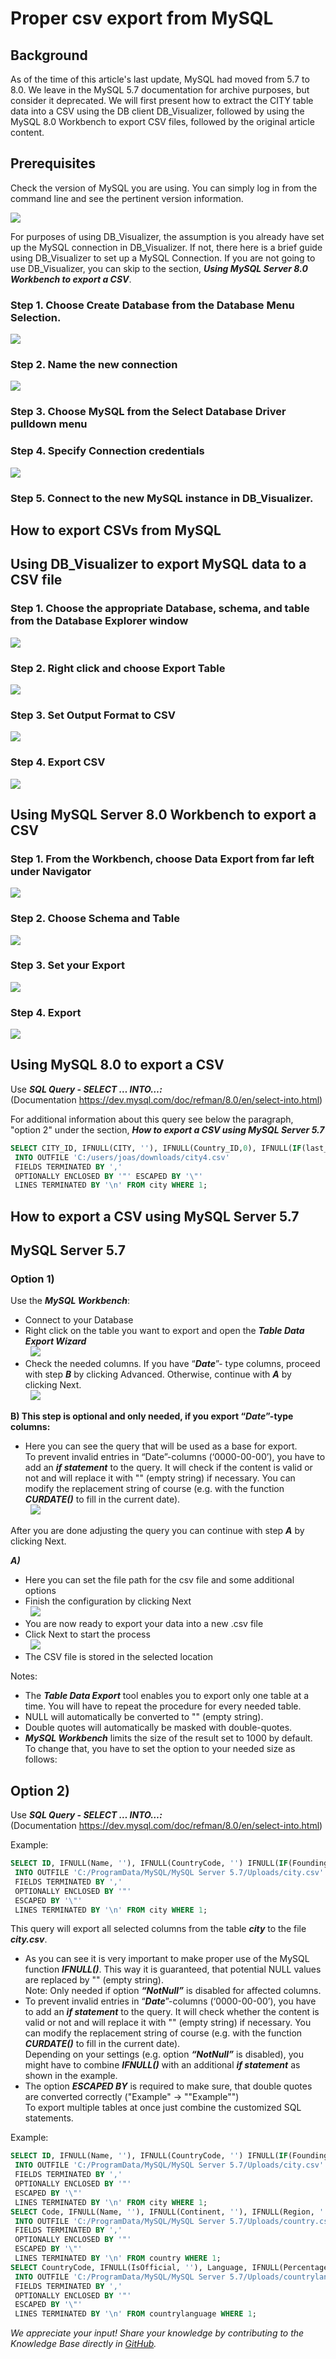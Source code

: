 # Proper csv export from MySQL 
## Background

As of the time of this article's last update, MySQL had moved from 5.7 to 8.0. We leave in the MySQL 5.7 documentation for archive purposes, but consider it deprecated. We will first present how to extract the CITY table data into a CSV using the DB client DB_Visualizer, followed by using the MySQL 8.0 Workbench to export CSV files, followed by the original article content.

## Prerequisites

Check the version of MySQL you are using. You can simply log in from the command line and see the pertinent version information.

![](images/1.png)

For purposes of using DB_Visualizer, the assumption is you already have set up the MySQL connection in DB_Visualizer. If not, there here is a brief guide using DB_Visualizer to set up a MySQL Connection. If you are not going to use DB_Visualizer, you can skip to the section, ***Using MySQL Server 8.0 Workbench to export a CSV***.

### Step 1. Choose Create Database from the Database Menu Selection.

![](images/2.PNG)

### Step 2. Name the new connection

![](images/3.png)

### Step 3. Choose MySQL from the Select Database Driver pulldown menu

### Step 4. Specify Connection credentials

![](images/4.png)

### Step 5. Connect to the new MySQL instance in DB_Visualizer.

## How to export CSVs from MySQL

## Using DB_Visualizer to export MySQL data to a CSV file

### Step 1. Choose the appropriate Database, schema, and table from the Database Explorer window

![](images/5.png)

### Step 2. Right click and choose Export Table

![](images/6.png)

### Step 3. Set Output Format to CSV

![](images/7.png)

### Step 4. Export CSV

![](images/8.png)

## Using MySQL Server 8.0 Workbench to export a CSV

### Step 1. From the Workbench, choose Data Export from far left under Navigator

![](images/9.png)

### Step 2. Choose Schema and Table

![](images/10.png)

### Step 3. Set your Export

![](images/11.png)

### Step 4. Export

![](images/12.png)

## Using MySQL 8.0 to export a CSV

Use ***SQL Query - SELECT … INTO…:***  
(Documentation <https://dev.mysql.com/doc/refman/8.0/en/select-into.html>) 

For additional information about this query see below the paragraph, "option 2" under the section, ***How to export a CSV using MySQL Server 5.7***


```sql
SELECT CITY_ID, IFNULL(CITY, ''), IFNULL(Country_ID,0), IFNULL(IF(last_update = '0000-00-00', '', last_update), '') 
 INTO OUTFILE 'C:/users/joas/downloads/city4.csv' 
 FIELDS TERMINATED BY ',' 
 OPTIONALLY ENCLOSED BY '"' ESCAPED BY '\"' 
 LINES TERMINATED BY '\n' FROM city WHERE 1; 
```
## How to export a CSV using MySQL Server 5.7

## MySQL Server 5.7

### Option 1)

Use the ***MySQL Workbench***:

* Connect to your Database
* Right click on the table you want to export and open the ***Table Data Export Wizard***  
   ![](images/13.png)
* Check the needed columns. If you have “***Date***”- type columns, proceed with step ***B*** by clicking Advanced. Otherwise, continue with ***A*** by clicking Next.  
   ![](images/14.png)

**B) This step is optional and only needed, if you export “*Date*”-type columns:**

* Here you can see the query that will be used as a base for export.  
To prevent invalid entries in “Date”-columns (‘0000-00-00’), you have to add an ***if statement*** to the query. It will check if the content is valid or not and will replace it with "" (empty string) if necessary. You can modify the replacement string of course (e.g. with the function ***CURDATE()*** to fill in the current date).  
   ![](images/15.png)

   
After you are done adjusting the query you can continue with step ***A*** by clicking Next.

***A)***

* Here you can set the file path for the csv file and some additional options
* Finish the configuration by clicking Next  
   ![](images/16.png)
* You are now ready to export your data into a new .csv file
* Click Next to start the process  
   ![](images/17.png)
* The CSV file is stored in the selected location

Notes:

* The ***Table Data Export*** tool enables you to export only one table at a time. You will have to repeat the procedure for every needed table.
* NULL will automatically be converted to "" (empty string).
* Double quotes will automatically be masked with double-quotes.
* ***MySQL Workbench*** limits the size of the result set to 1000 by default.  
To change that, you have to set the option to your needed size as follows:

## Option 2)

Use ***SQL Query - SELECT … INTO…:***  
(Documentation <https://dev.mysql.com/doc/refman/8.0/en/select-into.html>)

Example:


```sql
SELECT ID, IFNULL(Name, ''), IFNULL(CountryCode, '') IFNULL(IF(FoundingDate = '0000-00-00', '', FoundingDate),'') 
 INTO OUTFILE 'C:/ProgramData/MySQL/MySQL Server 5.7/Uploads/city.csv' 
 FIELDS TERMINATED BY ',' 
 OPTIONALLY ENCLOSED BY '"' 
 ESCAPED BY '\"' 
 LINES TERMINATED BY '\n' FROM city WHERE 1; 
```
This query will export all selected columns from the table ***city*** to the file ***city.csv***.

* As you can see it is very important to make proper use of the MySQL function ***IFNULL()***. This way it is guaranteed, that potential NULL values are replaced by "" (empty string).  
Note: Only needed if option ***“NotNull”*** is disabled for affected columns.
* To prevent invalid entries in “***Date***”-columns (‘0000-00-00’), you have to add an ***if statement*** to the query. It will check whether the content is valid or not and will replace it with "" (empty string) if necessary. You can modify the replacement string of course (e.g. with the function ***CURDATE()*** to fill in the current date).  
Depending on your settings (e.g. option ***“NotNull”*** is disabled), you might have to combine ***IFNULL()*** with an additional ***if statement*** as shown in the example.
* The option ***ESCAPED BY*** is required to make sure, that double quotes are converted correctly ("Example" -> ""Example"")  
To export multiple tables at once just combine the customized SQL statements.

Example:


```sql
SELECT ID, IFNULL(Name, ''), IFNULL(CountryCode, '') IFNULL(IF(FoundingDate = '0000-00-00', '', FoundingDate),'') 
 INTO OUTFILE 'C:/ProgramData/MySQL/MySQL Server 5.7/Uploads/city.csv' 
 FIELDS TERMINATED BY ',' 
 OPTIONALLY ENCLOSED BY '"' 
 ESCAPED BY '\"' 
 LINES TERMINATED BY '\n' FROM city WHERE 1;  
SELECT Code, IFNULL(Name, ''), IFNULL(Continent, ''), IFNULL(Region, '') 
 INTO OUTFILE 'C:/ProgramData/MySQL/MySQL Server 5.7/Uploads/country.csv' 
 FIELDS TERMINATED BY ',' 
 OPTIONALLY ENCLOSED BY '"' 
 ESCAPED BY '\"' 
 LINES TERMINATED BY '\n' FROM country WHERE 1;  
SELECT CountryCode, IFNULL(IsOfficial, ''), Language, IFNULL(Percentage, '') 
 INTO OUTFILE 'C:/ProgramData/MySQL/MySQL Server 5.7/Uploads/countrylanguage.csv' 
 FIELDS TERMINATED BY ',' 
 OPTIONALLY ENCLOSED BY '"' 
 ESCAPED BY '\"' 
 LINES TERMINATED BY '\n' FROM countrylanguage WHERE 1;
```

*We appreciate your input! Share your knowledge by contributing to the Knowledge Base directly in [GitHub](https://github.com/exasol/public-knowledgebase).* 